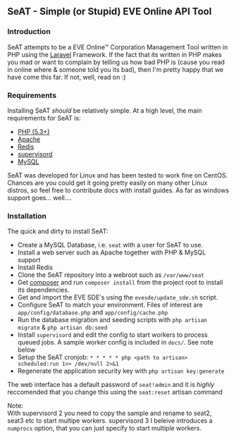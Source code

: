 ## SeAT - Simple (or Stupid) EVE Online API Tool ##

### Introduction ###
SeAT attempts to be a EVE Online™ Corporation Management Tool written in PHP using the [Laravel][1] Framework. If the fact that its written in PHP makes you mad or want to complain by telling us how bad PHP is (cause you read in online where & someone told you its bad), then I'm pretty happy that we have come this far. If not, well, read on :)

### Requirements ###
Installing SeAT *should* be relatively simple. At a high level, the main requirements for SeAT is:

 - [PHP (5.3+)][2]
 - [Apache][3]
 - [Redis][4]
 - [supervisord][5]
 - [MySQL][6]

SeAT was developed for Linux and has been tested to work fine on CentOS. Chances are you could get it going pretty easily on many other Linux distros, so feel free to contribute docs with install guides. As far as windows support goes... well....

### Installation ###
The quick and dirty to install SeAT:

- Create a MySQL Database, i.e. `seat` with a user for SeAT to use. 
- Install a web server such as Apache together with PHP & MySQL support
- Install Redis
- Clone the SeAT repository into a webroot such as `/var/www/seat`
- Get [composer](https://getcomposer.org/) and run `composer install` from the project root to install its dependencies.
- Get and import the EVE SDE's using the `evesde/update_sde.sh` script.
- Configure SeAT to match your environment. Files of interest are `app/config/database.php` and `app/config/cache.php`
- Run the database migration and seeding scripts with `php artisan migrate` & `php artisan db:seed`
- Install `supervisord` and edit the config to start workers to process queued jobs. A sample worker config is included in `docs/`. See note below
- Setup the SeAT cronjob: `* * * * * php <path to artisan> scheduled:run 1>> /dev/null 2>&1`
- Regenerate the application security key with `php artisan key:generate`

The web interface has a default password of `seat!admin` and it is *highly* reccomended that you change this using the `seat:reset` artisan command

Note:  
With supervisord 2 you need to copy the sample and rename to seat2, seat3 etc to start multipe workers. supervisord 3 I beleive introduces a `numprocs` option, that you can just specify to start multiple workers.

  [1]: http://laravel.com/
  [2]: http://www.php.net/
  [3]: http://httpd.apache.org/
  [4]: http://redis.io/
  [5]: http://supervisord.org/
  [6]: http://www.mysql.com/